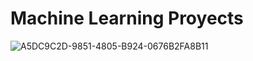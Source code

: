 # Machine Learning Proyects

![A5DC9C2D-9851-4805-B924-0676B2FA8B11](https://github.com/JorgeJaramilo060892/Machine-Learning-first-steps/assets/135174059/501c0908-43e2-4fd2-8c61-f1bb09916289)

